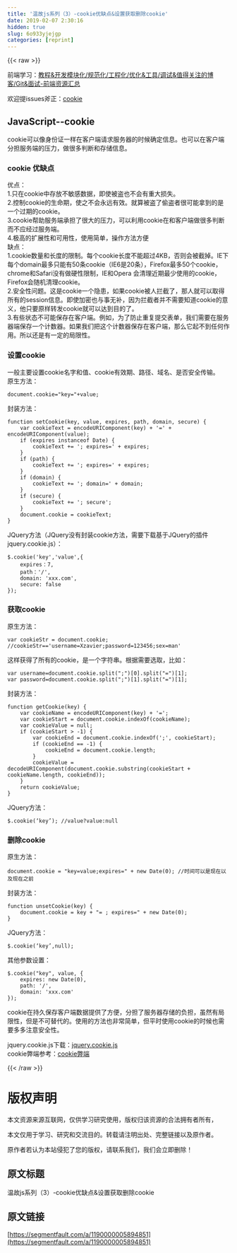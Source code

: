 ```yaml
---
title: '温故js系列（3）-cookie优缺点&设置获取删除cookie' 
date: 2019-02-07 2:30:16
hidden: true
slug: 6o933yjejgp
categories: [reprint]
---
```


{{< raw >}}

                    
<p>前端学习：<a href="https://github.com/xiaohuazheng/-/issues/1" rel="nofollow noreferrer" target="_blank">教程&amp;开发模块化/规范化/工程化/优化&amp;工具/调试&amp;值得关注的博客/Git&amp;面试-前端资源汇总</a></p>
<p>欢迎提issues斧正：<a href="https://github.com/xiaohuazheng/tasteJs/issues/4" rel="nofollow noreferrer" target="_blank">cookie</a></p>
<h2 id="articleHeader0">JavaScript--cookie</h2>
<p>cookie可以像身份证一样在客户端请求服务器的时候确定信息。也可以在客户端分担服务端的压力，做很多判断和存储信息。</p>
<h3 id="articleHeader1">cookie 优缺点</h3>
<p>优点：<br>1.只在cookie中存放不敏感数据，即使被盗也不会有重大损失。<br>2.控制cookie的生命期，使之不会永远有效。就算被盗了偷盗者很可能拿到的是一个过期的cookie。<br>3.cookie帮助服务端承担了很大的压力，可以利用cookie在和客户端做很多判断而不应经过服务端。<br>4.极高的扩展性和可用性，使用简单，操作方法方便<br>缺点：<br>1.cookie数量和长度的限制。每个cookie长度不能超过4KB，否则会被截掉。IE下每个domain最多只能有50条cookie（IE6是20条），Firefox最多50个cookie，chrome和Safari没有做硬性限制，IE和Opera 会清理近期最少使用的cookie，Firefox会随机清理cookie。<br>2.安全性问题。这是cookie一个隐患，如果cookie被人拦截了，那人就可以取得所有的session信息。即使加密也与事无补，因为拦截者并不需要知道cookie的意义，他只要原样转发cookie就可以达到目的了。<br>3.有些状态不可能保存在客户端。例如，为了防止重复提交表单，我们需要在服务器端保存一个计数器。如果我们把这个计数器保存在客户端，那么它起不到任何作用。所以还是有一定的局限性。</p>
<h3 id="articleHeader2">设置cookie</h3>
<p>一般主要设置cookie名字和值、cookie有效期、路径、域名、是否安全传输。<br>原生方法：</p>
<div class="widget-codetool" style="display:none;">
      <div class="widget-codetool--inner">
      <span class="selectCode code-tool" data-toggle="tooltip" data-placement="top" title="" data-original-title="全选"></span>
      <span type="button" class="copyCode code-tool" data-toggle="tooltip" data-placement="top" data-clipboard-text="document.cookie=&quot;key=&quot;+value;" title="" data-original-title="复制"></span>
      <span type="button" class="saveToNote code-tool" data-toggle="tooltip" data-placement="top" title="" data-original-title="放进笔记"></span>
      </div>
      </div><pre class="hljs ceylon"><code style="word-break: break-word; white-space: initial;">document.cookie=<span class="hljs-string">"key="</span>+<span class="hljs-keyword">value</span>;</code></pre>
<p>封装方法：</p>
<div class="widget-codetool" style="display:none;">
      <div class="widget-codetool--inner">
      <span class="selectCode code-tool" data-toggle="tooltip" data-placement="top" title="" data-original-title="全选"></span>
      <span type="button" class="copyCode code-tool" data-toggle="tooltip" data-placement="top" data-clipboard-text="function setCookie(key, value, expires, path, domain, secure) {     
    var cookieText = encodeURIComponent(key) + '=' + encodeURIComponent(value);     
    if (expires instanceof Date) {         
        cookieText += '; expires=' + expires;     
    }     
    if (path) {         
        cookieText += '; expires=' + expires;     
    }     
    if (domain) {         
        cookieText += '; domain=' + domain;     
    }     
    if (secure) {         
        cookieText += '; secure';     
    }     
    document.cookie = cookieText; 
} 
" title="" data-original-title="复制"></span>
      <span type="button" class="saveToNote code-tool" data-toggle="tooltip" data-placement="top" title="" data-original-title="放进笔记"></span>
      </div>
      </div><pre class="hljs javascript"><code><span class="hljs-function"><span class="hljs-keyword">function</span> <span class="hljs-title">setCookie</span>(<span class="hljs-params">key, value, expires, path, domain, secure</span>) </span>{     
    <span class="hljs-keyword">var</span> cookieText = <span class="hljs-built_in">encodeURIComponent</span>(key) + <span class="hljs-string">'='</span> + <span class="hljs-built_in">encodeURIComponent</span>(value);     
    <span class="hljs-keyword">if</span> (expires <span class="hljs-keyword">instanceof</span> <span class="hljs-built_in">Date</span>) {         
        cookieText += <span class="hljs-string">'; expires='</span> + expires;     
    }     
    <span class="hljs-keyword">if</span> (path) {         
        cookieText += <span class="hljs-string">'; expires='</span> + expires;     
    }     
    <span class="hljs-keyword">if</span> (domain) {         
        cookieText += <span class="hljs-string">'; domain='</span> + domain;     
    }     
    <span class="hljs-keyword">if</span> (secure) {         
        cookieText += <span class="hljs-string">'; secure'</span>;     
    }     
    <span class="hljs-built_in">document</span>.cookie = cookieText; 
} 
</code></pre>
<p>JQuery方法（JQuery没有封装cookie方法，需要下载基于JQuery的插件jquery.cookie.js）：</p>
<div class="widget-codetool" style="display:none;">
      <div class="widget-codetool--inner">
      <span class="selectCode code-tool" data-toggle="tooltip" data-placement="top" title="" data-original-title="全选"></span>
      <span type="button" class="copyCode code-tool" data-toggle="tooltip" data-placement="top" data-clipboard-text="$.cookie('key','value',{
    expires：7,
    path：'/',
    domain: 'xxx.com',
    secure: false
});
" title="" data-original-title="复制"></span>
      <span type="button" class="saveToNote code-tool" data-toggle="tooltip" data-placement="top" title="" data-original-title="放进笔记"></span>
      </div>
      </div><pre class="hljs elixir"><code><span class="hljs-variable">$.</span>cookie(<span class="hljs-string">'key'</span>,<span class="hljs-string">'value'</span>,{
    expires：<span class="hljs-number">7</span>,
    path：<span class="hljs-string">'/'</span>,
    <span class="hljs-symbol">domain:</span> <span class="hljs-string">'xxx.com'</span>,
    <span class="hljs-symbol">secure:</span> <span class="hljs-keyword">false</span>
});
</code></pre>
<h3 id="articleHeader3">获取cookie</h3>
<p>原生方法：</p>
<div class="widget-codetool" style="display:none;">
      <div class="widget-codetool--inner">
      <span class="selectCode code-tool" data-toggle="tooltip" data-placement="top" title="" data-original-title="全选"></span>
      <span type="button" class="copyCode code-tool" data-toggle="tooltip" data-placement="top" data-clipboard-text="var cookieStr = document.cookie;  //cookieStr=='username=Xzavier;password=123456;sex=man'" title="" data-original-title="复制"></span>
      <span type="button" class="saveToNote code-tool" data-toggle="tooltip" data-placement="top" title="" data-original-title="放进笔记"></span>
      </div>
      </div><pre class="hljs dart"><code style="word-break: break-word; white-space: initial;"><span class="hljs-keyword">var</span> cookieStr = <span class="hljs-built_in">document</span>.cookie;  <span class="hljs-comment">//cookieStr=='username=Xzavier;password=123456;sex=man'</span></code></pre>
<p>这样获得了所有的cookie，是一个字符串。根据需要选取，比如：</p>
<div class="widget-codetool" style="display:none;">
      <div class="widget-codetool--inner">
      <span class="selectCode code-tool" data-toggle="tooltip" data-placement="top" title="" data-original-title="全选"></span>
      <span type="button" class="copyCode code-tool" data-toggle="tooltip" data-placement="top" data-clipboard-text="var username=document.cookie.split(&quot;;&quot;)[0].split(&quot;=&quot;)[1];
var password=document.cookie.split(&quot;;&quot;)[1].split(&quot;=&quot;)[1];
" title="" data-original-title="复制"></span>
      <span type="button" class="saveToNote code-tool" data-toggle="tooltip" data-placement="top" title="" data-original-title="放进笔记"></span>
      </div>
      </div><pre class="hljs maxima"><code><span class="hljs-built_in">var</span> username=document.cookie.<span class="hljs-built_in">split</span>(<span class="hljs-string">";"</span>)[<span class="hljs-number">0</span>].<span class="hljs-built_in">split</span>(<span class="hljs-string">"="</span>)[<span class="hljs-number">1</span>];
<span class="hljs-built_in">var</span> password=document.cookie.<span class="hljs-built_in">split</span>(<span class="hljs-string">";"</span>)[<span class="hljs-number">1</span>].<span class="hljs-built_in">split</span>(<span class="hljs-string">"="</span>)[<span class="hljs-number">1</span>];
</code></pre>
<p>封装方法：</p>
<div class="widget-codetool" style="display:none;">
      <div class="widget-codetool--inner">
      <span class="selectCode code-tool" data-toggle="tooltip" data-placement="top" title="" data-original-title="全选"></span>
      <span type="button" class="copyCode code-tool" data-toggle="tooltip" data-placement="top" data-clipboard-text="function getCookie(key) {     
    var cookieName = encodeURIComponent(key) + '=';     
    var cookieStart = document.cookie.indexOf(cookieName);     
    var cookieValue = null;     
    if (cookieStart > -1) {         
        var cookieEnd = document.cookie.indexOf(';', cookieStart);         
        if (cookieEnd == -1) {             
            cookieEnd = document.cookie.length;         
        }         
        cookieValue = decodeURIComponent(document.cookie.substring(cookieStart + cookieName.length, cookieEnd));     
    }     
    return cookieValue; 
} 
" title="" data-original-title="复制"></span>
      <span type="button" class="saveToNote code-tool" data-toggle="tooltip" data-placement="top" title="" data-original-title="放进笔记"></span>
      </div>
      </div><pre class="hljs javascript"><code><span class="hljs-function"><span class="hljs-keyword">function</span> <span class="hljs-title">getCookie</span>(<span class="hljs-params">key</span>) </span>{     
    <span class="hljs-keyword">var</span> cookieName = <span class="hljs-built_in">encodeURIComponent</span>(key) + <span class="hljs-string">'='</span>;     
    <span class="hljs-keyword">var</span> cookieStart = <span class="hljs-built_in">document</span>.cookie.indexOf(cookieName);     
    <span class="hljs-keyword">var</span> cookieValue = <span class="hljs-literal">null</span>;     
    <span class="hljs-keyword">if</span> (cookieStart &gt; <span class="hljs-number">-1</span>) {         
        <span class="hljs-keyword">var</span> cookieEnd = <span class="hljs-built_in">document</span>.cookie.indexOf(<span class="hljs-string">';'</span>, cookieStart);         
        <span class="hljs-keyword">if</span> (cookieEnd == <span class="hljs-number">-1</span>) {             
            cookieEnd = <span class="hljs-built_in">document</span>.cookie.length;         
        }         
        cookieValue = <span class="hljs-built_in">decodeURIComponent</span>(<span class="hljs-built_in">document</span>.cookie.substring(cookieStart + cookieName.length, cookieEnd));     
    }     
    <span class="hljs-keyword">return</span> cookieValue; 
} 
</code></pre>
<p>JQuery方法：</p>
<div class="widget-codetool" style="display:none;">
      <div class="widget-codetool--inner">
      <span class="selectCode code-tool" data-toggle="tooltip" data-placement="top" title="" data-original-title="全选"></span>
      <span type="button" class="copyCode code-tool" data-toggle="tooltip" data-placement="top" data-clipboard-text="$.cookie(‘key’); //value?value:null
" title="" data-original-title="复制"></span>
      <span type="button" class="saveToNote code-tool" data-toggle="tooltip" data-placement="top" title="" data-original-title="放进笔记"></span>
      </div>
      </div><pre class="hljs elixir"><code><span class="hljs-variable">$.</span>cookie(‘key’); <span class="hljs-regexp">//value</span>?<span class="hljs-symbol">value:</span>null
</code></pre>
<h3 id="articleHeader4">删除cookie</h3>
<p>原生方法：</p>
<div class="widget-codetool" style="display:none;">
      <div class="widget-codetool--inner">
      <span class="selectCode code-tool" data-toggle="tooltip" data-placement="top" title="" data-original-title="全选"></span>
      <span type="button" class="copyCode code-tool" data-toggle="tooltip" data-placement="top" data-clipboard-text="document.cookie = &quot;key=value;expires=&quot; + new Date(0); //时间可以是现在以及现在之前" title="" data-original-title="复制"></span>
      <span type="button" class="saveToNote code-tool" data-toggle="tooltip" data-placement="top" title="" data-original-title="放进笔记"></span>
      </div>
      </div><pre class="hljs javascript"><code style="word-break: break-word; white-space: initial;"><span class="hljs-built_in">document</span>.cookie = <span class="hljs-string">"key=value;expires="</span> + <span class="hljs-keyword">new</span> <span class="hljs-built_in">Date</span>(<span class="hljs-number">0</span>); <span class="hljs-comment">//时间可以是现在以及现在之前</span></code></pre>
<p>封装方法：</p>
<div class="widget-codetool" style="display:none;">
      <div class="widget-codetool--inner">
      <span class="selectCode code-tool" data-toggle="tooltip" data-placement="top" title="" data-original-title="全选"></span>
      <span type="button" class="copyCode code-tool" data-toggle="tooltip" data-placement="top" data-clipboard-text="function unsetCookie(key) {     
    document.cookie = key + &quot;= ; expires=&quot; + new Date(0); 
} " title="" data-original-title="复制"></span>
      <span type="button" class="saveToNote code-tool" data-toggle="tooltip" data-placement="top" title="" data-original-title="放进笔记"></span>
      </div>
      </div><pre class="hljs javascript"><code><span class="hljs-function"><span class="hljs-keyword">function</span> <span class="hljs-title">unsetCookie</span>(<span class="hljs-params">key</span>) </span>{     
    <span class="hljs-built_in">document</span>.cookie = key + <span class="hljs-string">"= ; expires="</span> + <span class="hljs-keyword">new</span> <span class="hljs-built_in">Date</span>(<span class="hljs-number">0</span>); 
} </code></pre>
<p>JQuery方法：</p>
<div class="widget-codetool" style="display:none;">
      <div class="widget-codetool--inner">
      <span class="selectCode code-tool" data-toggle="tooltip" data-placement="top" title="" data-original-title="全选"></span>
      <span type="button" class="copyCode code-tool" data-toggle="tooltip" data-placement="top" data-clipboard-text="$.cookie(‘key’,null);" title="" data-original-title="复制"></span>
      <span type="button" class="saveToNote code-tool" data-toggle="tooltip" data-placement="top" title="" data-original-title="放进笔记"></span>
      </div>
      </div><pre class="hljs gauss"><code style="word-break: break-word; white-space: initial;">$.cookie(‘<span class="hljs-built_in">key</span>’,<span class="hljs-built_in">null</span>);</code></pre>
<p>其他参数设置：</p>
<div class="widget-codetool" style="display:none;">
      <div class="widget-codetool--inner">
      <span class="selectCode code-tool" data-toggle="tooltip" data-placement="top" title="" data-original-title="全选"></span>
      <span type="button" class="copyCode code-tool" data-toggle="tooltip" data-placement="top" data-clipboard-text="$.cookie(&quot;key&quot;, value, {
    expires: new Date(0),
    path: '/',
    domain: 'xxx.com'
});
" title="" data-original-title="复制"></span>
      <span type="button" class="saveToNote code-tool" data-toggle="tooltip" data-placement="top" title="" data-original-title="放进笔记"></span>
      </div>
      </div><pre class="hljs javascript"><code>$.cookie(<span class="hljs-string">"key"</span>, value, {
    <span class="hljs-attr">expires</span>: <span class="hljs-keyword">new</span> <span class="hljs-built_in">Date</span>(<span class="hljs-number">0</span>),
    <span class="hljs-attr">path</span>: <span class="hljs-string">'/'</span>,
    <span class="hljs-attr">domain</span>: <span class="hljs-string">'xxx.com'</span>
});
</code></pre>
<p>cookie在持久保存客户端数据提供了方便，分担了服务器存储的负担，虽然有局限性，但是不可替代的。使用的方法也非常简单，但平时使用cookie的时候也需要多多注意安全性。</p>
<p>jquery.cookie.js下载：<a href="http://plugins.jquery.com/cookie/" rel="nofollow noreferrer" target="_blank">jquery.cookie.js</a><br>cookie弊端参考：<a href="http://blog.csdn.net/sinat_30915447/article/details/50270171" rel="nofollow noreferrer" target="_blank">cookie弊端</a></p>

                
{{< /raw >}}

# 版权声明
本文资源来源互联网，仅供学习研究使用，版权归该资源的合法拥有者所有，

本文仅用于学习、研究和交流目的。转载请注明出处、完整链接以及原作者。

原作者若认为本站侵犯了您的版权，请联系我们，我们会立即删除！

## 原文标题
温故js系列（3）-cookie优缺点&设置获取删除cookie

## 原文链接
[https://segmentfault.com/a/1190000005894851](https://segmentfault.com/a/1190000005894851)

